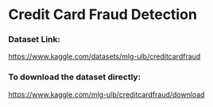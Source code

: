 # Credit Card Fraud Detection

### Dataset Link:
https://www.kaggle.com/datasets/mlg-ulb/creditcardfraud

### To download the dataset directly:
https://www.kaggle.com/mlg-ulb/creditcardfraud/download
